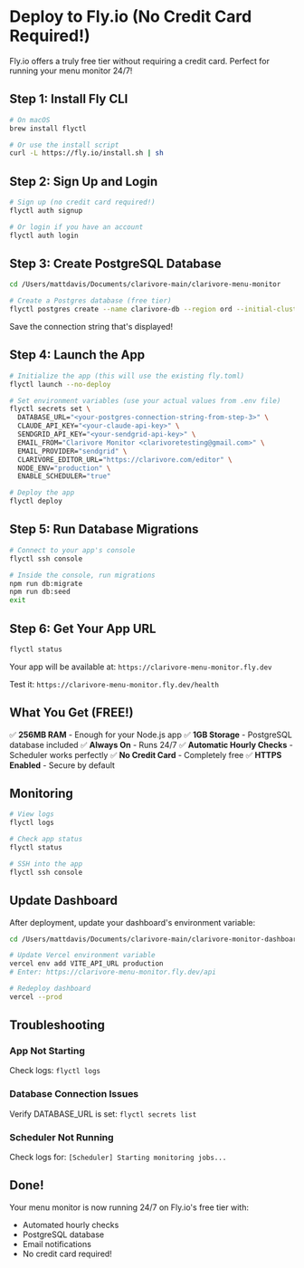 # Deploy to Fly.io (No Credit Card Required!)

Fly.io offers a truly free tier without requiring a credit card. Perfect for running your menu monitor 24/7!

## Step 1: Install Fly CLI

```bash
# On macOS
brew install flyctl

# Or use the install script
curl -L https://fly.io/install.sh | sh
```

## Step 2: Sign Up and Login

```bash
# Sign up (no credit card required!)
flyctl auth signup

# Or login if you have an account
flyctl auth login
```

## Step 3: Create PostgreSQL Database

```bash
cd /Users/mattdavis/Documents/clarivore-main/clarivore-menu-monitor

# Create a Postgres database (free tier)
flyctl postgres create --name clarivore-db --region ord --initial-cluster-size 1 --vm-size shared-cpu-1x --volume-size 1
```

Save the connection string that's displayed!

## Step 4: Launch the App

```bash
# Initialize the app (this will use the existing fly.toml)
flyctl launch --no-deploy

# Set environment variables (use your actual values from .env file)
flyctl secrets set \
  DATABASE_URL="<your-postgres-connection-string-from-step-3>" \
  CLAUDE_API_KEY="<your-claude-api-key>" \
  SENDGRID_API_KEY="<your-sendgrid-api-key>" \
  EMAIL_FROM="Clarivore Monitor <clarivoretesting@gmail.com>" \
  EMAIL_PROVIDER="sendgrid" \
  CLARIVORE_EDITOR_URL="https://clarivore.com/editor" \
  NODE_ENV="production" \
  ENABLE_SCHEDULER="true"

# Deploy the app
flyctl deploy
```

## Step 5: Run Database Migrations

```bash
# Connect to your app's console
flyctl ssh console

# Inside the console, run migrations
npm run db:migrate
npm run db:seed
exit
```

## Step 6: Get Your App URL

```bash
flyctl status
```

Your app will be available at: `https://clarivore-menu-monitor.fly.dev`

Test it: `https://clarivore-menu-monitor.fly.dev/health`

## What You Get (FREE!)

✅ **256MB RAM** - Enough for your Node.js app
✅ **1GB Storage** - PostgreSQL database included
✅ **Always On** - Runs 24/7
✅ **Automatic Hourly Checks** - Scheduler works perfectly
✅ **No Credit Card** - Completely free
✅ **HTTPS Enabled** - Secure by default

## Monitoring

```bash
# View logs
flyctl logs

# Check app status
flyctl status

# SSH into the app
flyctl ssh console
```

## Update Dashboard

After deployment, update your dashboard's environment variable:

```bash
cd /Users/mattdavis/Documents/clarivore-main/clarivore-monitor-dashboard

# Update Vercel environment variable
vercel env add VITE_API_URL production
# Enter: https://clarivore-menu-monitor.fly.dev/api

# Redeploy dashboard
vercel --prod
```

## Troubleshooting

### App Not Starting
Check logs: `flyctl logs`

### Database Connection Issues
Verify DATABASE_URL is set: `flyctl secrets list`

### Scheduler Not Running
Check logs for: `[Scheduler] Starting monitoring jobs...`

## Done!

Your menu monitor is now running 24/7 on Fly.io's free tier with:
- Automated hourly checks
- PostgreSQL database
- Email notifications
- No credit card required!
